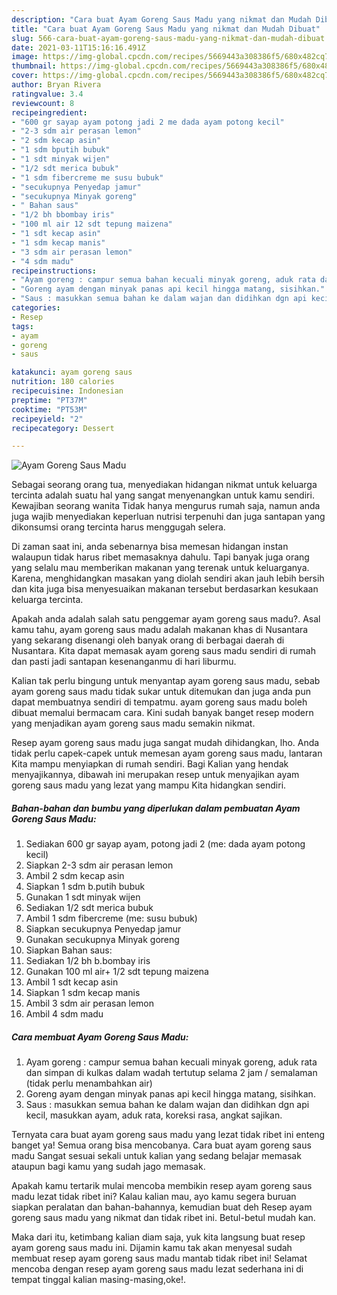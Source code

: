 ```yaml
---
description: "Cara buat Ayam Goreng Saus Madu yang nikmat dan Mudah Dibuat"
title: "Cara buat Ayam Goreng Saus Madu yang nikmat dan Mudah Dibuat"
slug: 566-cara-buat-ayam-goreng-saus-madu-yang-nikmat-dan-mudah-dibuat
date: 2021-03-11T15:16:16.491Z
image: https://img-global.cpcdn.com/recipes/5669443a308386f5/680x482cq70/ayam-goreng-saus-madu-foto-resep-utama.jpg
thumbnail: https://img-global.cpcdn.com/recipes/5669443a308386f5/680x482cq70/ayam-goreng-saus-madu-foto-resep-utama.jpg
cover: https://img-global.cpcdn.com/recipes/5669443a308386f5/680x482cq70/ayam-goreng-saus-madu-foto-resep-utama.jpg
author: Bryan Rivera
ratingvalue: 3.4
reviewcount: 8
recipeingredient:
- "600 gr sayap ayam potong jadi 2 me dada ayam potong kecil"
- "2-3 sdm air perasan lemon"
- "2 sdm kecap asin"
- "1 sdm bputih bubuk"
- "1 sdt minyak wijen"
- "1/2 sdt merica bubuk"
- "1 sdm fibercreme me susu bubuk"
- "secukupnya Penyedap jamur"
- "secukupnya Minyak goreng"
- " Bahan saus"
- "1/2 bh bbombay iris"
- "100 ml air 12 sdt tepung maizena"
- "1 sdt kecap asin"
- "1 sdm kecap manis"
- "3 sdm air perasan lemon"
- "4 sdm madu"
recipeinstructions:
- "Ayam goreng : campur semua bahan kecuali minyak goreng, aduk rata dan simpan di kulkas dalam wadah tertutup selama 2 jam / semalaman (tidak perlu menambahkan air)"
- "Goreng ayam dengan minyak panas api kecil hingga matang, sisihkan."
- "Saus : masukkan semua bahan ke dalam wajan dan didihkan dgn api kecil, masukkan ayam, aduk rata, koreksi rasa, angkat sajikan."
categories:
- Resep
tags:
- ayam
- goreng
- saus

katakunci: ayam goreng saus 
nutrition: 180 calories
recipecuisine: Indonesian
preptime: "PT37M"
cooktime: "PT53M"
recipeyield: "2"
recipecategory: Dessert

---
```



![Ayam Goreng Saus Madu](https://img-global.cpcdn.com/recipes/5669443a308386f5/680x482cq70/ayam-goreng-saus-madu-foto-resep-utama.jpg)

Sebagai seorang orang tua, menyediakan hidangan nikmat untuk keluarga tercinta adalah suatu hal yang sangat menyenangkan untuk kamu sendiri. Kewajiban seorang  wanita Tidak hanya mengurus rumah saja, namun anda juga wajib menyediakan keperluan nutrisi terpenuhi dan juga santapan yang dikonsumsi orang tercinta harus menggugah selera.

Di zaman  saat ini, anda sebenarnya bisa memesan hidangan instan walaupun tidak harus ribet memasaknya dahulu. Tapi banyak juga orang yang selalu mau memberikan makanan yang terenak untuk keluarganya. Karena, menghidangkan masakan yang diolah sendiri akan jauh lebih bersih dan kita juga bisa menyesuaikan makanan tersebut berdasarkan kesukaan keluarga tercinta. 



Apakah anda adalah salah satu penggemar ayam goreng saus madu?. Asal kamu tahu, ayam goreng saus madu adalah makanan khas di Nusantara yang sekarang disenangi oleh banyak orang di berbagai daerah di Nusantara. Kita dapat memasak ayam goreng saus madu sendiri di rumah dan pasti jadi santapan kesenanganmu di hari liburmu.

Kalian tak perlu bingung untuk menyantap ayam goreng saus madu, sebab ayam goreng saus madu tidak sukar untuk ditemukan dan juga anda pun dapat membuatnya sendiri di tempatmu. ayam goreng saus madu boleh dibuat memalui bermacam cara. Kini sudah banyak banget resep modern yang menjadikan ayam goreng saus madu semakin nikmat.

Resep ayam goreng saus madu juga sangat mudah dihidangkan, lho. Anda tidak perlu capek-capek untuk memesan ayam goreng saus madu, lantaran Kita mampu menyiapkan di rumah sendiri. Bagi Kalian yang hendak menyajikannya, dibawah ini merupakan resep untuk menyajikan ayam goreng saus madu yang lezat yang mampu Kita hidangkan sendiri.

<!--inarticleads1-->

##### Bahan-bahan dan bumbu yang diperlukan dalam pembuatan Ayam Goreng Saus Madu:

1. Sediakan 600 gr sayap ayam, potong jadi 2 (me: dada ayam potong kecil)
1. Siapkan 2-3 sdm air perasan lemon
1. Ambil 2 sdm kecap asin
1. Siapkan 1 sdm b.putih bubuk
1. Gunakan 1 sdt minyak wijen
1. Sediakan 1/2 sdt merica bubuk
1. Ambil 1 sdm fibercreme (me: susu bubuk)
1. Siapkan secukupnya Penyedap jamur
1. Gunakan secukupnya Minyak goreng
1. Siapkan  Bahan saus:
1. Sediakan 1/2 bh b.bombay iris
1. Gunakan 100 ml air+ 1/2 sdt tepung maizena
1. Ambil 1 sdt kecap asin
1. Siapkan 1 sdm kecap manis
1. Ambil 3 sdm air perasan lemon
1. Ambil 4 sdm madu




<!--inarticleads2-->

##### Cara membuat Ayam Goreng Saus Madu:

1. Ayam goreng : campur semua bahan kecuali minyak goreng, aduk rata dan simpan di kulkas dalam wadah tertutup selama 2 jam / semalaman (tidak perlu menambahkan air)
1. Goreng ayam dengan minyak panas api kecil hingga matang, sisihkan.
1. Saus : masukkan semua bahan ke dalam wajan dan didihkan dgn api kecil, masukkan ayam, aduk rata, koreksi rasa, angkat sajikan.




Ternyata cara buat ayam goreng saus madu yang lezat tidak ribet ini enteng banget ya! Semua orang bisa mencobanya. Cara buat ayam goreng saus madu Sangat sesuai sekali untuk kalian yang sedang belajar memasak ataupun bagi kamu yang sudah jago memasak.

Apakah kamu tertarik mulai mencoba membikin resep ayam goreng saus madu lezat tidak ribet ini? Kalau kalian mau, ayo kamu segera buruan siapkan peralatan dan bahan-bahannya, kemudian buat deh Resep ayam goreng saus madu yang nikmat dan tidak ribet ini. Betul-betul mudah kan. 

Maka dari itu, ketimbang kalian diam saja, yuk kita langsung buat resep ayam goreng saus madu ini. Dijamin kamu tak akan menyesal sudah membuat resep ayam goreng saus madu mantab tidak ribet ini! Selamat mencoba dengan resep ayam goreng saus madu lezat sederhana ini di tempat tinggal kalian masing-masing,oke!.

